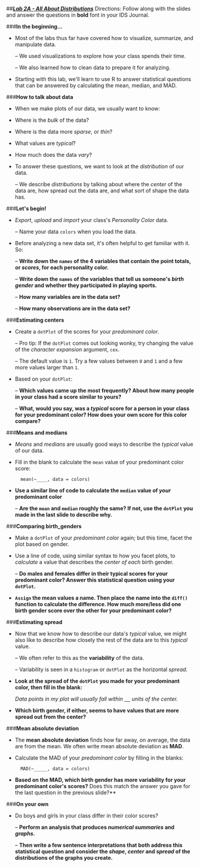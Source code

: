 ##***<u>Lab 2A - All About Distributions</u>***
Directions: Follow along with the slides and answer the questions in **bold** font in your IDS Journal.

###**In the beginning...**
* Most of the labs thus far have covered how to visualize, summarize, and manipulate data.

    – We used visualizations to explore how your class spends their time.

    – We also learned how to clean data to prepare it for analyzing.

* Starting with this lab, we'll learn to use R to answer statistical questions that can be
answered by calculating the mean, median, and MAD.

###**How to talk about data**
* When we make plots of our data, we usually want to know:

* Where is the *bulk* of the data?

* Where is the data more *sparse*, or *thin*?

* What values are *typical*?

* How much does the data *vary*?

* To answer these questions, we want to look at the *distribution* of our data.

    – We describe *distributions* by talking about where the *center* of the data are, how
    spread out the data are, and what sort of shape the data has.

###**Let's begin!**
* *Export*, *upload* and *import* your class's *Personality Color* data.

    – Name your data ```colors``` when you load the data.

* Before analyzing a new data set, it's often helpful to get familiar with it. So:

    – **Write down the ```names``` of the 4 variables that contain the point totals, or
    *scores*, for each personality color.**

    – **Write down the ```names``` of the variables that tell us someone's *birth
    gender* and whether they participated in playing sports.**

    – **How many variables are in the data set?**

    – **How many observations are in the data set?**

###**Estimating centers**
* Create a ```dotPlot``` of the scores for your *predominant color*.

    – Pro tip: If the ```dotPlot``` comes out looking wonky, try changing the value of the
    *character expansion* argument, ```cex```.

    – The default value is ```1```. Try a few values between ```0``` and ```1``` and a few more values
    larger than ```1```.

* Based on your ```dotPlot```:

    – **Which values came up the most frequently? About how many people in your
    class had a score similar to yours?**

    – **What, would you say, was a *typical* score for a person in your class for your
    predominant color? How does your own score for this color compare?**

###**Means and medians**

* *Means* and *medians* are usually good ways to describe the *typical* value of our data.

* Fill in the blank to calculate the ```mean``` value of your predominant color score:

        mean(~____, data = colors)

* **Use a similar line of code to calculate the ```median``` value of *your* predominant color**

    – **Are the ```mean``` and ```median``` roughly the same? If not, use the ```dotPlot``` you made
    in the last slide to describe why.**

###**Comparing birth_genders**
* Make a ```dotPlot``` of your *predominant color* again; but this time, facet the plot based on
gender.

* Use a line of code, using similar syntax to how you facet plots, to *calculate* a value that
describes the *center of each* birth gender.

    – **Do males and females differ in their typical scores for your predominant
    color? Answer this statistical question using your ```dotPlot```.**

* **```Assign``` the mean values a name. Then place the name into the ```diff()``` function to
calculate the difference. How much more/less did one birth gender score over the
other for your predominant color?**

###**Estimating spread**

* Now that we know how to describe our data's *typical* value, we might also like to describe how closely the rest of the data are to this *typical* value.

    – We often refer to this as the **variability** of the data.

    – Variability is seen in a ```histogram``` or ```dotPlot``` as the horizontal *spread*.

* **Look at the spread of the ```dotPlot``` you made for your predominant color, then fill in the
blank:**

    *Data points in my plot will usually fall within <u>&nbsp;&nbsp;&nbsp;&nbsp;</u> units of the center.*

* **Which birth gender, if either, seems to have values that are more spread out from the
center?**

###**Mean absolute deviation**
* The **mean absolute deviation** finds how far away, on average, the data are from the mean. We often write mean absolute deviation as **MAD**.

* Calculate the MAD of your *predominant color* by filling in the blanks:

        MAD(~_____, data = colors)

* **Based on the MAD, which birth gender has more variability for your predominant
color's scores?** Does this match the answer you gave for the last question in the previous
    slide?**

###**On your own**

* Do boys and girls in your class differ in their color scores?

    – **Perform an analysis that produces *numerical summaries* and *graphs*.**

    – **Then write a few sentence interpretations that both address this statistical question and consider the *shape*, *center* and *spread* of the distributions of the graphs you create.**